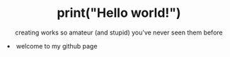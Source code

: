 <h1 align="center"> print("Hello world!") </h1>

<p align="center">
  creating works so amateur (and stupid) you've never seen them before
  
  <li>welcome to my github page</li>
</p>

